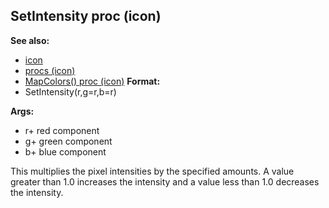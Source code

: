 ## SetIntensity proc (icon)
**See also:**
+   [icon](/ref/icon.md) 
+   [procs (icon)](/ref/icon/proc.md) 
+   [MapColors() proc (icon)](/ref/icon/proc/MapColors.md) <!-- -->
**Format:**
+   SetIntensity(r,g=r,b=r)
<!-- -->
**Args:**
+   r+ red component
+   g+ green component
+   b+ blue component


This multiplies the pixel intensities by the specified amounts.
A value greater than 1.0 increases the intensity and a value less than
1.0 decreases the intensity.